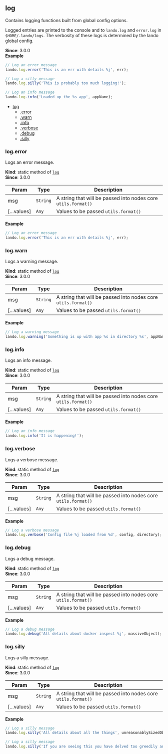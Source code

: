 <a name="module_log"></a>

## log
Contains logging functions built from global config options.

Logged entries are printed to the console and to `lando.log` and `error.log`
in `$HOME/.lando/logs`. The verbosity of these logs is determined by the
lando global config.

**Since**: 3.0.0  
**Example**  
```js
// Log an error message
lando.log.error('This is an err with details %j', err);

// Log a silly message
lando.log.silly('This is probably too much logging!');

// Log an info message
lando.log.info('Loaded up the %s app', appName);
```

* [log](#module_log)
    * [.error](#module_log.error)
    * [.warn](#module_log.warn)
    * [.info](#module_log.info)
    * [.verbose](#module_log.verbose)
    * [.debug](#module_log.debug)
    * [.silly](#module_log.silly)

<a name="module_log.error"></a>

### log.error
Logs an error message.

**Kind**: static method of [<code>log</code>](#module_log)  
**Since**: 3.0.0  

| Param | Type | Description |
| --- | --- | --- |
| msg | <code>String</code> | A string that will be passed into nodes core `utils.format()` |
| [...values] | <code>Any</code> | Values to be passed `utils.format()` |

**Example**  
```js
// Log an error message
lando.log.error('This is an err with details %j', err);
```
<a name="module_log.warn"></a>

### log.warn
Logs a warning message.

**Kind**: static method of [<code>log</code>](#module_log)  
**Since**: 3.0.0  

| Param | Type | Description |
| --- | --- | --- |
| msg | <code>String</code> | A string that will be passed into nodes core `utils.format()` |
| [...values] | <code>Any</code> | Values to be passed `utils.format()` |

**Example**  
```js
// Log a warning message
lando.log.warning('Something is up with app %s in directory %s', appName, dir);
```
<a name="module_log.info"></a>

### log.info
Logs an info message.

**Kind**: static method of [<code>log</code>](#module_log)  
**Since**: 3.0.0  

| Param | Type | Description |
| --- | --- | --- |
| msg | <code>String</code> | A string that will be passed into nodes core `utils.format()` |
| [...values] | <code>Any</code> | Values to be passed `utils.format()` |

**Example**  
```js
// Log an info message
lando.log.info('It is happening!');
```
<a name="module_log.verbose"></a>

### log.verbose
Logs a verbose message.

**Kind**: static method of [<code>log</code>](#module_log)  
**Since**: 3.0.0  

| Param | Type | Description |
| --- | --- | --- |
| msg | <code>String</code> | A string that will be passed into nodes core `utils.format()` |
| [...values] | <code>Any</code> | Values to be passed `utils.format()` |

**Example**  
```js
// Log a verbose message
lando.log.verbose('Config file %j loaded from %d', config, directory);
```
<a name="module_log.debug"></a>

### log.debug
Logs a debug message.

**Kind**: static method of [<code>log</code>](#module_log)  
**Since**: 3.0.0  

| Param | Type | Description |
| --- | --- | --- |
| msg | <code>String</code> | A string that will be passed into nodes core `utils.format()` |
| [...values] | <code>Any</code> | Values to be passed `utils.format()` |

**Example**  
```js
// Log a debug message
lando.log.debug('All details about docker inspect %j', massiveObject);
```
<a name="module_log.silly"></a>

### log.silly
Logs a silly message.

**Kind**: static method of [<code>log</code>](#module_log)  
**Since**: 3.0.0  

| Param | Type | Description |
| --- | --- | --- |
| msg | <code>String</code> | A string that will be passed into nodes core `utils.format()` |
| [...values] | <code>Any</code> | Values to be passed `utils.format()` |

**Example**  
```js
// Log a silly message
lando.log.silly('All details about all the things', unreasonablySizedObject);

// Log a silly message
lando.log.silly('If you are seeing this you have delved too greedily and too deep and likely have awoken something.');
```
